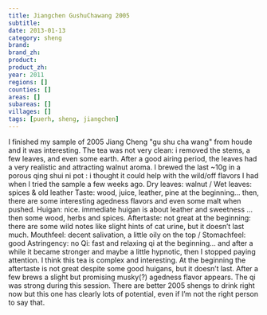 ```yaml
---
title: Jiangchen GushuChawang 2005
subtitle: 
date: 2013-01-13
category: sheng
brand: 
brand_zh: 
product: 
product_zh: 
year: 2011
regions: []
counties: []
areas: []
subareas: []
villages: []
tags: [puerh, sheng, jiangchen]
---
```

I finished my sample of 2005 Jiang Cheng "gu shu cha wang" from houde and it was interesting. The tea was not very clean: i removed the stems, a few leaves, and even some earth. After a good airing period, the leaves had a very realistic and attracting walnut aroma. I brewed the last ~10g in a porous qing shui ni pot : i thought it could help with the wild/off flavors I had when I tried the sample a few weeks ago.
Dry leaves: walnut / Wet leaves: spices & old leather
Taste: wood, juice, leather, pine at the beginning... then, there are some interesting agedness flavors and even some malt when pushed.
Huigan: nice. immediate huigan is about leather and sweetness … then some wood, herbs and spices.
Aftertaste: not great at the beginning: there are some wild notes like slight hints of cat urine, but it doesn’t last much.
Mouthfeel: decent salivation, a little oily on the top / Stomachfeel: good
Astringency: no
Qi: fast and relaxing qi at the beginning… and after a while it became stronger and maybe a little hypnotic, then I stopped paying attention.
I think this tea is complex and interesting. At the beginning the aftertaste is not great despite some good huigans, but it doesn’t last.
After a few brews a slight but promising musky(?) agedness flavor appears. The qi was strong during this session. There are better 2005 shengs to drink right now but this one has clearly lots of potential, even if I’m not the right person to say that.